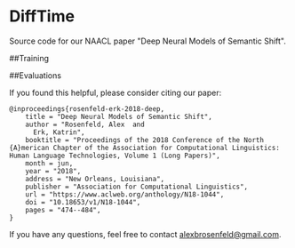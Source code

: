 # DiffTime

Source code for our NAACL paper "Deep Neural Models of Semantic Shift".




##Training


##Evaluations








If you found this helpful, please consider citing our paper:

    @inproceedings{rosenfeld-erk-2018-deep,
        title = "Deep Neural Models of Semantic Shift",
        author = "Rosenfeld, Alex  and
          Erk, Katrin",
        booktitle = "Proceedings of the 2018 Conference of the North {A}merican Chapter of the Association for Computational Linguistics: Human Language Technologies, Volume 1 (Long Papers)",
        month = jun,
        year = "2018",
        address = "New Orleans, Louisiana",
        publisher = "Association for Computational Linguistics",
        url = "https://www.aclweb.org/anthology/N18-1044",
        doi = "10.18653/v1/N18-1044",
        pages = "474--484",
    }
    
    
    
 If you have any questions, feel free to contact <alexbrosenfeld@gmail.com>.